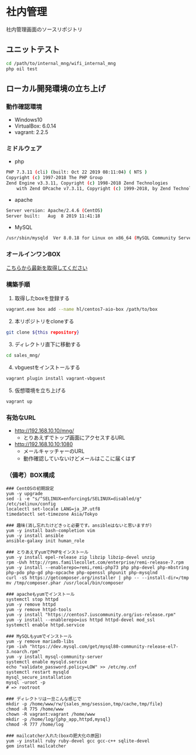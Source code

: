# 社内管理


社内管理画面のソースリポジトリ

## ユニットテスト

```bash
cd /path/to/internal_mng/wifi_internal_mng
php oil test
```

## ローカル開発環境の立ち上げ

### 動作確認環境

- Windows10
- VirtualBox: 6.0.14
- vagrant: 2.2.5

### ミドルウェア

- php
```bash
PHP 7.3.11 (cli) (built: Oct 22 2019 08:11:04) ( NTS )
Copyright (c) 1997-2018 The PHP Group
Zend Engine v3.3.11, Copyright (c) 1998-2018 Zend Technologies
    with Zend OPcache v7.3.11, Copyright (c) 1999-2018, by Zend Technologies
```
- apache
```bash
Server version: Apache/2.4.6 (CentOS)
Server built:   Aug  8 2019 11:41:18
```
- MySQL
```bash
/usr/sbin/mysqld  Ver 8.0.18 for Linux on x86_64 (MySQL Community Server - GPL)
```

### オールインワンBOX

[こちらから最新を取得してください](https://drive.google.com/drive/u/1/folders/1--uiXVBcR89tJNci9XK0-vOnHtu_EFpf)


### 構築手順

1. 取得したboxを登録する
```bash
vagrant.exe box add --name hl/centos7-aio-box /path/to/box
```
2. 本リポジトリをcloneする
```bash
git clone ${this repository}
```
3. ディレクトリ直下に移動する
```bash
cd sales_mng/
```
4. vbguestをインストールする
```bash
vagrant plugin install vagrant-vbguest
```
5. 仮想環境を立ち上げる
```bash
vagrant up
```

### 有効なURL

- http://192.168.10.10/mng/
  - とりあえずでトップ画面にアクセスするURL
- http://192.168.10.10:1080
  - メールキャッチャーのURL
  - 動作確認していないけどメールはここに届くはず

### （備考）BOX構成
```
### CentOSの初期設定
yum -y upgrade
sed -i -e "s/^SELINUX=enforcing$/SELINUX=disabled/g" /etc/selinux/config
localectl set-locale LANG=ja_JP.utf8
timedatectl set-timezone Asia/Tokyo

### 趣味(消し忘れたけどきっと必要です。ansibleはないと思いますが)
yum -y install bash-completion vim
yum -y install ansible
ansible-galaxy init human_role

### とりあえずyumでPHPをインストール
yum -y install epel-release zip libzip libzip-devel unzip
rpm -Uvh http://rpms.famillecollet.com/enterprise/remi-release-7.rpm
yum -y install --enablerepo=remi,remi-php73 php php-devel php-mbstring php-pdo php-gd php-opcache php-openssl phpunit php-mysqlnd
curl -sS https://getcomposer.org/installer | php -- --install-dir=/tmp
mv /tmp/composer.phar /usr/local/bin/composer

### apacheもyumでインストール
systemctl stop httpd
yum -y remove httpd
yum -y remove httpd-tools
yum -y install "https://centos7.iuscommunity.org/ius-release.rpm"
yum -y install --enablerepo=ius httpd httpd-devel mod_ssl
systemctl enable httpd.service

### MySQLもyumでインストール
yum -y remove mariadb-libs
rpm -ivh "https://dev.mysql.com/get/mysql80-community-release-el7-3.noarch.rpm"
yum -y install mysql-community-server
systemctl enable mysqld.service
echo "validate_password.policy=LOW" >> /etc/my.cnf
systemctl restart mysqld
mysql_secure_installation
mysql -uroot -p
# => rootroot

### ディレクトリは一旦こんな感じで
mkdir -p /home/www/rw/{sales_mng/session,tmp/cache,tmp/file}
chmod -R 775 /home/www
chown -R vagrant:vagrant /home/www
mkdir -p /home/log/{php_app,httpd,mysql}
chmod -R 777 /home/log

### mailcatcher入れた(boxの肥大化の原因)
yum -y install ruby ruby-devel gcc gcc-c++ sqlite-devel
gem install mailcatcher
```
